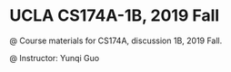 # UCLA CS174A-1B, 2019 Fall

@ Course materials for CS174A, discussion 1B, 2019 Fall.

@ Instructor: Yunqi Guo